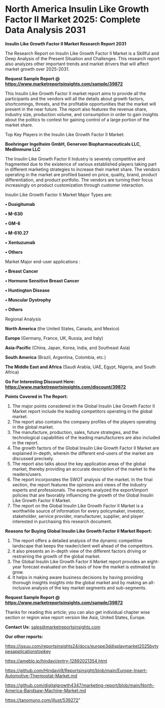 # North America Insulin Like Growth Factor II Market 2025: Complete Data Analysis 2031

<strong>Insulin Like Growth Factor II Market Research Report 2031</strong>

The Research Report on Insulin Like Growth Factor II Market is a Skillful and Deep Analysis of the Present Situation and Challenges. This research report also analyzes other important trends and market drivers that will affect market growth over 2025-2031.

<strong>Request Sample Report @ <a href=https://www.marketreportsinsights.com/sample/39872>https://www.marketreportsinsights.com/sample/39872</a></strong>

This Insulin Like Growth Factor II market report aims to provide all the participants and the vendors will all the details about growth factors, shortcomings, threats, and the profitable opportunities that the market will present in the near future. The report also features the revenue share, industry size, production volume, and consumption in order to gain insights about the politics to contest for gaining control of a large portion of the market share.

Top Key Players in the Insulin Like Growth Factor II Market:

<strong>Boehringer Ingelheim GmbH, Genervon Biopharmaceuticals LLC, MedImmune LLC</strong>

The Insulin Like Growth Factor II Industry is severely competitive and fragmented due to the existence of various established players taking part in different marketing strategies to increase their market share. The vendors operating in the market are profiled based on price, quality, brand, product differentiation, and product portfolio. The vendors are turning their focus increasingly on product customization through customer interaction.

Insulin Like Growth Factor II Market Major Types are:

<strong>•  Dusigitumab

•  M-630

•  GM-6

•  M-610.27

•  Xentuzumab

•  Others</strong>

Market Major end-user applications :

<strong>•  Breast Cancer

•  Hormone Sensitive Breast Cancer

•  Huntington Disease

•  Muscular Dystrophy

•  Others</strong>

Regional Analysis

</u><strong><b>North America</b></strong> (the United States, Canada, and Mexico)

<strong><b>Europe </b></strong>(Germany, France, UK, Russia, and Italy)

<strong><b>Asia-Pacific</b></strong> (China, Japan, Korea, India, and Southeast Asia)

<strong><b>South America</b></strong> (Brazil, Argentina, Colombia, etc.)

<strong><b>The Middle East and Africa</b></strong> (Saudi Arabia, UAE, Egypt, Nigeria, and South Africa)

<strong>Go For Interesting Discount Here: <a href=https://www.marketreportsinsights.com/discount/39872>https://www.marketreportsinsights.com/discount/39872</a></strong>

<strong>Points Covered in The Report:</strong>
<ol>
  <li>The major points considered in the Global Insulin Like Growth Factor II Market report include the leading competitors operating in the global market.</li>
  <li>The report also contains the company profiles of the players operating in the global market.</li>
  <li>The manufacture, production, sales, future strategies, and the technological capabilities of the leading manufacturers are also included in the report.</li>
  <li>The growth factors of the Global Insulin Like Growth Factor II Market are explained in-depth, wherein the different end-users of the market are discussed precisely.</li>
  <li>The report also talks about the key application areas of the global market, thereby providing an accurate description of the market to the readers/users.</li>
  <li>The report incorporates the SWOT analysis of the market. In the final section, the report features the opinions and views of the industry experts and professionals. The experts analyzed the export/import policies that are favorably influencing the growth of the Global Insulin Like Growth Factor II Market.</li>
  <li>The report on the Global Insulin Like Growth Factor II Market is a worthwhile source of information for every policymaker, investor, stakeholder, service provider, manufacturer, supplier, and player interested in purchasing this research document.</li>
</ol>
<strong>Reasons for Buying Global Insulin Like Growth Factor II Market Report:</strong>

<ol>
  <li>The report offers a detailed analysis of the dynamic competitive landscape that keeps the reader/client well ahead of the competitors.</li>
  <li>It also presents an in-depth view of the different factors driving or restraining the growth of the global market.</li>
  <li>The Global Insulin Like Growth Factor II Market report provides an eight-year forecast evaluated on the basis of how the market is estimated to grow.</li>
  <li>It helps in making aware business decisions by having providing thorough insights insights into the global market and by making an all-inclusive analysis of the key market segments and sub-segments.</li>
</ol>
<strong>Request Sample Report @ <a href=https://www.marketreportsinsights.com/sample/39872>https://www.marketreportsinsights.com/sample/39872</a></strong>


Thanks for reading this article; you can also get individual chapter wise section or region wise report version like Asia, United States, Europe.

<strong>Contact Us:</strong>
sales@marketreportsinsights.com

<strong>Our other reports:</strong>

<a href=https://issuu.com/reportsinsights24/docs/europe3ddisplaymarket2025bytypesapplicationstopkey>https://issuu.com/reportsinsights24/docs/europe3ddisplaymarket2025bytypesapplicationstopkey</a>

<a href=https://ameblo.jp/hindavi/entry-12892021354.html>https://ameblo.jp/hindavi/entry-12892021354.html</a>

<a href=https://github.com/Hindavii9/Reportsinsight/blob/main/Europe-Insert-Automotive-Thermostat-Market.md>https://github.com/Hindavii9/Reportsinsight/blob/main/Europe-Insert-Automotive-Thermostat-Market.md</a>

<a href=https://github.com/digitalgrowth4347/marketing-report/blob/main/North-America-Bandsaw-Machine-Market.md>https://github.com/digitalgrowth4347/marketing-report/blob/main/North-America-Bandsaw-Machine-Market.md</a>

<a href=https://tanomuno.com/illust/539272>https://tanomuno.com/illust/539272</a>"
